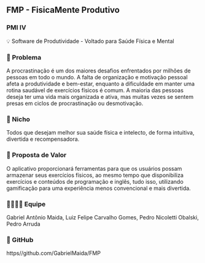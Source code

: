 ## **FMP - FisicaMente Produtivo**

### PMI IV

💡 Software de Produtividade - Voltado para Saúde Física e Mental

### 🙁 Problema

A procrastinação é um dos maiores desafios enfrentados por milhões de pessoas em todo o mundo. A falta de organização e motivação pessoal afeta a produtividade e bem-estar, enquanto a dificuldade em manter uma rotina saudável de exercícios físicos é comum. A maioria das pessoas deseja ter uma vida mais organizada e ativa, mas muitas vezes se sentem presas em ciclos de procrastinação ou desmotivação.

### 🙂 Nicho

Todos que desejam melhor sua saúde física e intelecto, de forma intuitiva, divertida e recompensadora.

### 🎁 Proposta de Valor

O aplicativo proporcionará ferramentas para que os usuários possam armazenar seus exercícios físicos, ao mesmo tempo que disponibiliza exercícios e conteúdos de programação e inglês, tudo isso, utilizando gamificação para uma experiência menos convencional e mais divertida.

### 🧑‍💻👩‍💻 Equipe

Gabriel Antônio Maida, Luiz Felipe Carvalho Gomes, Pedro Nicoletti Obalski, Pedro Arruda

### 🔗 GitHub

https//github.com/GabrielMaida/FMP
